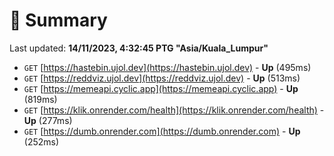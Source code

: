 # 📖 Summary
Last updated: **14/11/2023, 4:32:45 PTG "Asia/Kuala_Lumpur"**

- `GET` [https://hastebin.ujol.dev](https://hastebin.ujol.dev) - **Up** (495ms)
- `GET` [https://reddviz.ujol.dev](https://reddviz.ujol.dev) - **Up** (513ms)
- `GET` [https://memeapi.cyclic.app](https://memeapi.cyclic.app) - **Up** (819ms)
- `GET` [https://klik.onrender.com/health](https://klik.onrender.com/health) - **Up** (277ms)
- `GET` [https://dumb.onrender.com](https://dumb.onrender.com) - **Up** (252ms)
